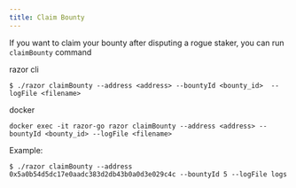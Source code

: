 ```yaml
---
title: Claim Bounty
---
```


If you want to claim your bounty after disputing a rogue staker, you can run `claimBounty` command

razor cli

```
$ ./razor claimBounty --address <address> --bountyId <bounty_id>  --logFile <filename>
```

docker

```
docker exec -it razor-go razor claimBounty --address <address> --bountyId <bounty_id> --logFile <filename>
```

Example:

```
$ ./razor claimBounty --address 0x5a0b54d5dc17e0aadc383d2db43b0a0d3e029c4c --bountyId 5 --logFile logs
```
